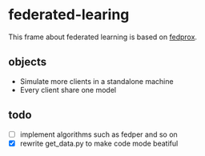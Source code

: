 # federated-learing
This frame about federated learning is based on [fedprox](https://github.com/litian96/FedProx).

## objects
- Simulate more clients in a standalone machine
- Every client share one model

## todo
- [ ] implement algorithms such as fedper and so on
- [x] rewrite get_data.py to make code mode beatiful
